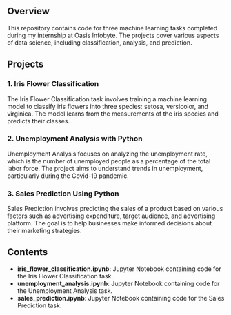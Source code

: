 ## Overview
This repository contains code for three machine learning tasks completed during my internship at Oasis Infobyte. The projects cover various aspects of data science, including classification, analysis, and prediction.

## Projects

### 1. Iris Flower Classification
The Iris Flower Classification task involves training a machine learning model to classify iris flowers into three species: setosa, versicolor, and virginica. The model learns from the measurements of the iris species and predicts their classes.

### 2. Unemployment Analysis with Python
Unemployment Analysis focuses on analyzing the unemployment rate, which is the number of unemployed people as a percentage of the total labor force. The project aims to understand trends in unemployment, particularly during the Covid-19 pandemic.

### 3. Sales Prediction Using Python
Sales Prediction involves predicting the sales of a product based on various factors such as advertising expenditure, target audience, and advertising platform. The goal is to help businesses make informed decisions about their marketing strategies.

## Contents
- **iris_flower_classification.ipynb**: Jupyter Notebook containing code for the Iris Flower Classification task.
- **unemployment_analysis.ipynb**: Jupyter Notebook containing code for the Unemployment Analysis task.
- **sales_prediction.ipynb**: Jupyter Notebook containing code for the Sales Prediction task.
